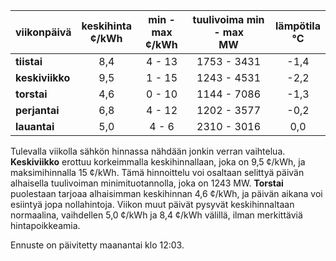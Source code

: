 | viikonpäivä  | keskihinta<br>¢/kWh | min - max<br>¢/kWh | tuulivoima min - max<br>MW | lämpötila<br>°C |
|:-------------|:----------------:|:----------------:|:-------------:|:-------------:|
| **tiistai**  |       8,4        |      4 - 13      |   1753 - 3431 |     -1,4      |
| **keskiviikko** |     9,5        |      1 - 15      |   1243 - 4531 |     -2,2      |
| **torstai**  |       4,6        |       0 - 10     |   1144 - 7086 |     -1,3      |
| **perjantai** |      6,8        |      4 - 12      |   1202 - 3577 |     -0,2      |
| **lauantai** |      5,0        |       4 - 6      |   2310 - 3016 |      0,0      |

Tulevalla viikolla sähkön hinnassa nähdään jonkin verran vaihtelua. **Keskiviikko** erottuu korkeimmalla keskihinnallaan, joka on 9,5 ¢/kWh, ja maksimihinnalla 15 ¢/kWh. Tämä hinnoittelu voi osaltaan selittyä päivän alhaisella tuulivoiman minimituotannolla, joka on 1243 MW. **Torstai** puolestaan tarjoaa alhaisimman keskihinnan 4,6 ¢/kWh, ja päivän aikana voi esiintyä jopa nollahintoja. Viikon muut päivät pysyvät keskihinnaltaan normaalina, vaihdellen 5,0 ¢/kWh ja 8,4 ¢/kWh välillä, ilman merkittäviä hintapoikkeamia.

Ennuste on päivitetty maanantai klo 12:03.